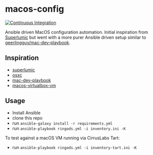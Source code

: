 # macos-config

[![Continuous Integration](https://github.com/ringods/macos-config/actions/workflows/ci.yml/badge.svg)](https://github.com/ringods/macos-config/actions/workflows/ci.yml)

Ansible driven MacOS configuration automation. Initial inspiration from [Superlumic](https://github.com/superlumic)
but went with a more purer Ansible driven setup similar to [geerlingguy/mac-dev-playbook](https://github.com/geerlingguy/mac-dev-playbook).

## Inspiration

* [superlumic](https://github.com/superlumic/superlumic-config)
* [osxc](https://github.com/osxc/starter)
* [mac-dev-playbook](https://github.com/geerlingguy/mac-dev-playbook)
* [macos-virtualbox-vm](https://github.com/geerlingguy/macos-virtualbox-vm)

## Usage

* Install Ansible
* clone this repo
* run `ansible-galaxy install -r requirements.yml`
* run `ansible-playbook ringods.yml -i inventory.ini -K`

To test against a macOS VM running via CirrusLabs Tart:

* run `ansible-playbook ringods.yml -i inventory-tart.ini -K`
